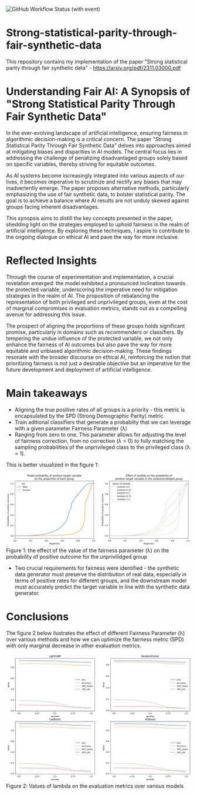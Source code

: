 ![GitHub Workflow Status (with event)](https://img.shields.io/github/actions/workflow/status/krugergui/Strong-statistical-parity-through-fair-synthetic-data/fairnesstests.yml)

# Strong-statistical-parity-through-fair-synthetic-data

This repository contains my implementation of the paper "Strong statistical parity through fair synthetic data" - <https://arxiv.org/pdf/2311.03000.pdf>

# Understanding Fair AI: A Synopsis of "Strong Statistical Parity Through Fair Synthetic Data"

In the ever-evolving landscape of artificial intelligence, ensuring fairness in algorithmic decision-making is a critical concern. The paper "Strong Statistical Parity Through Fair Synthetic Data" delves into approaches aimed at mitigating biases and disparities in AI models. The central focus lies in addressing the challenge of penalizing disadvantaged groups solely based on specific variables, thereby striving for equitable outcomes.

As AI systems become increasingly integrated into various aspects of our lives, it becomes imperative to scrutinize and rectify any biases that may inadvertently emerge. The paper proposes alternative methods, particularly emphasizing the use of fair synthetic data, to bolster statistical parity. The goal is to achieve a balance where AI results are not unduly skewed against groups facing inherent disadvantages.

This synopsis aims to distill the key concepts presented in the paper, shedding light on the strategies employed to uphold fairness in the realm of artificial intelligence. By exploring these techniques, I aspire to contribute to the ongoing dialogue on ethical AI and pave the way for more inclusive.

# Reflected Insights

Through the course of experimentation and implementation, a crucial revelation emerged: the model exhibited a pronounced inclination towards the protected variable, underscoring the imperative need for mitigation strategies in the realm of AI. The proposition of rebalancing the representation of both privileged and unprivileged groups, even at the cost of marginal compromises in evaluation metrics, stands out as a compelling avenue for addressing this issue.

The prospect of aligning the proportions of these groups holds significant promise, particularly in domains such as recommenders or classifiers. By tempering the undue influence of the protected variable, we not only enhance the fairness of AI outcomes but also pave the way for more equitable and unbiased algorithmic decision-making. These findings resonate with the broader discourse on ethical AI, reinforcing the notion that prioritizing fairness is not just a desirable objective but an imperative for the future development and deployment of artificial intelligence.

# Main takeaways

- Aligning the true positive rates of all groups is a priority - this metric is encapsulated by the SPD (Strong Demographic Parity) metric.
- Train aditional classifiers that generate a probabilty that we can leverage with a given parameter Fairness Parameter (λ)
- Ranging from zero to one. This parameter allows for adjusting the level of fairness correction, from no correction (λ = 0) to fully matching the sampling probabilities of the unprivileged class to the privileged class (λ = 1).

This is better visualized in the figure 1:

![Alt text](Images/image.png)
Figure 1: the effect of the value of the fairness parameter (λ) on the probability of positive outcome for the unprivilidged group

- Two crucial requirements for fairness were identified - the synthetic data generator must preserve the distribution of real data, especially in terms of positive rates for different groups, and the downstream model must accurately predict the target variable in line with the synthetic data generator.

# Conclusions

The figure 2 below ilustrates the effect of different Fairness Parameter (λ) over various methods and how we can optimize the fairness metric (SPD) with only marginal decrease in other evaluation metrics.

![Alt text](Images/image-1.png)
Figure 2: Values of lambda on the evaluation metrics over various models
